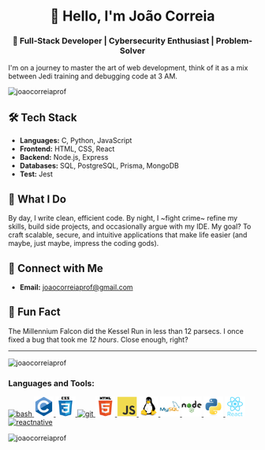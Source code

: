 <h1 align="center">👋 Hello, I'm João Correia</h1>

<h3 align="center">🚀 Full-Stack Developer | Cybersecurity Enthusiast | Problem-Solver</h3>

I'm on a journey to master the art of web development, think of it as a mix between Jedi training and debugging code at 3 AM.

<p align="left"> <img src="https://komarev.com/ghpvc/?username=joaocorreiaprof&label=Profile%20views&color=0e75b6&style=flat" alt="joaocorreiaprof" /> </p>

## 🛠️ Tech Stack  
- **Languages:** C, Python, JavaScript  
- **Frontend:** HTML, CSS, React  
- **Backend:** Node.js, Express  
- **Databases:** SQL, PostgreSQL, Prisma, MongoDB
- **Test:** Jest 

## 🧠 What I Do  
By day, I write clean, efficient code. By night, I ~fight crime~ refine my skills, build side projects, and occasionally argue with my IDE. My goal? To craft scalable, secure, and intuitive applications that make life easier (and maybe, just maybe, impress the coding gods).  

## 👯️ Connect with Me  
<p align="left">
<a href="https://www.linkedin.com/in/jo%c3%a3o-correia-8b6588237/" target="blank">
</a>
</p>

- **Email:** joaocorreiaprof@gmail.com  

## 🌟 Fun Fact  
The Millennium Falcon did the Kessel Run in less than 12 parsecs. I once fixed a bug that took me *12 hours*. Close enough, right?  

---

<p><img align="center" src="https://github-readme-stats.vercel.app/api/top-langs?username=joaocorreiaprof&show_icons=true&locale=en&layout=compact" alt="joaocorreiaprof" /></p>

<h3 align="left">Languages and Tools:</h3>
<p align="left"> <a href="https://www.gnu.org/software/bash/" target="_blank" rel="noreferrer"> <img src="https://www.vectorlogo.zone/logos/gnu_bash/gnu_bash-icon.svg" alt="bash" width="40" height="40"/> </a> <a href="https://www.cprogramming.com/" target="_blank" rel="noreferrer"> <img src="https://raw.githubusercontent.com/devicons/devicon/master/icons/c/c-original.svg" alt="c" width="40" height="40"/> </a> <a href="https://www.w3schools.com/css/" target="_blank" rel="noreferrer"> <img src="https://raw.githubusercontent.com/devicons/devicon/master/icons/css3/css3-original-wordmark.svg" alt="css3" width="40" height="40"/> </a> <a href="https://git-scm.com/" target="_blank" rel="noreferrer"> <img src="https://www.vectorlogo.zone/logos/git-scm/git-scm-icon.svg" alt="git" width="40" height="40"/> </a> <a href="https://www.w3.org/html/" target="_blank" rel="noreferrer"> <img src="https://raw.githubusercontent.com/devicons/devicon/master/icons/html5/html5-original-wordmark.svg" alt="html5" width="40" height="40"/> </a> <a href="https://developer.mozilla.org/en-US/docs/Web/JavaScript" target="_blank" rel="noreferrer"> <img src="https://raw.githubusercontent.com/devicons/devicon/master/icons/javascript/javascript-original.svg" alt="javascript" width="40" height="40"/> </a> <a href="https://www.linux.org/" target="_blank" rel="noreferrer"> <img src="https://raw.githubusercontent.com/devicons/devicon/master/icons/linux/linux-original.svg" alt="linux" width="40" height="40"/> </a> <a href="https://www.mysql.com/" target="_blank" rel="noreferrer"> <img src="https://raw.githubusercontent.com/devicons/devicon/master/icons/mysql/mysql-original-wordmark.svg" alt="mysql" width="40" height="40"/> </a> <a href="https://nodejs.org" target="_blank" rel="noreferrer"> <img src="https://raw.githubusercontent.com/devicons/devicon/master/icons/nodejs/nodejs-original-wordmark.svg" alt="nodejs" width="40" height="40"/> </a> <a href="https://www.python.org" target="_blank" rel="noreferrer"> <img src="https://raw.githubusercontent.com/devicons/devicon/master/icons/python/python-original.svg" alt="python" width="40" height="40"/> </a> <a href="https://reactjs.org/" target="_blank" rel="noreferrer"> <img src="https://raw.githubusercontent.com/devicons/devicon/master/icons/react/react-original-wordmark.svg" alt="react" width="40" height="40"/> </a> <a href="https://reactnative.dev/" target="_blank" rel="noreferrer"> <img src="https://reactnative.dev/img/header_logo.svg" alt="reactnative" width="40" height="40"/> </a> </p>

<p><img align="center" src="https://github-readme-streak-stats.herokuapp.com/?user=joaocorreiaprof&" alt="joaocorreiaprof" /></p>
